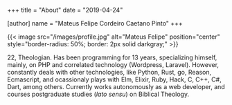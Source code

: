 +++
title = "About"
date = "2019-04-24"

[author]
name = "Mateus Felipe Cordeiro Caetano Pinto"
+++

{{< image src="/images/profile.jpg" alt="Mateus Felipe" position="center" style="border-radius: 50%; border: 2px solid darkgray;" >}}

22, Theologian. Has been programming for 13 years, specializing himself, mainly, on PHP and correlated technology (Wordpress, Laravel). However, constantly deals with other technologies, like Python, Rust, go, Reason, Ecmascript, and ocassionaly plays with Elm, Elixir, Ruby, Hack, C, C++, C#, Dart, among others. Currently works autonomously as a web developer, and courses postgraduate studies (*lato sensu*) on Biblical Theology.
